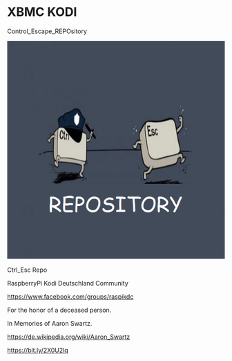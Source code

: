 # XBMC KODI 
Control_Escape_REPOsitory

![Repo-logo](https://github.com/KDC-Community/kdc_git_repo/blob/master/icon.png)

Ctrl_Esc Repo

RaspberryPi Kodi Deutschland Community

https://www.facebook.com/groups/raspikdc



For the honor of a deceased person.

In Memories of Aaron Swartz.

https://de.wikipedia.org/wiki/Aaron_Swartz

https://bit.ly/2X0U2lq

